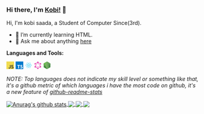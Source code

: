 ### Hi there, I'm [Kobi!](https://KobiSaada.github.io) 👋



Hi, I'm kobi saada, a Student of Computer Since(3rd).

- 🔭 I’m currently learning HTML.
- 💬 Ask me about anything [here](https://github.com/KobiSaada/KobiSaada/issues)

**Languages and Tools:**  

<code><img height="20" src="https://raw.githubusercontent.com/github/explore/80688e429a7d4ef2fca1e82350fe8e3517d3494d/topics/javascript/javascript.png"></code>
<code><img height="20" src="https://raw.githubusercontent.com/github/explore/80688e429a7d4ef2fca1e82350fe8e3517d3494d/topics/typescript/typescript.png"></code>
<code><img height="20" src="https://raw.githubusercontent.com/github/explore/80688e429a7d4ef2fca1e82350fe8e3517d3494d/topics/react/react.png"></code>
<code><img height="20" src="https://raw.githubusercontent.com/github/explore/5c058a388828bb5fde0bcafd4bc867b5bb3f26f3/topics/graphql/graphql.png"></code>
<code><img height="20" src="https://raw.githubusercontent.com/github/explore/80688e429a7d4ef2fca1e82350fe8e3517d3494d/topics/nodejs/nodejs.png"></code>    

*NOTE: Top languages does not indicate my skill level or something like that, it's a github metric of which languages i have the most code on github, it's a new feature of [github-readme-stats](https://github.com/KobiSaada/github-readme-stats)*


<a href="https://github.com/KobiSaada/github-readme-stats">
  <img align="center" src="https://github-readme-stats.KobiSaada.vercel.app/api?username=KobiSaada&show_icons=true&include_all_commits=true&theme=material-palenight" alt="Anurag's github stats" />
</a>
<a href="https://github.com/KobiSaada/github-readme-stats">
  <img align="center" src="https://github-readme-stats.KobiSaada.vercel.app/api/top-langs/?username=KobiSaada&layout=compact&theme=material-palenight" />
</a>

<a href="https://github.com/KobiSaada/github-readme-stats">

  <img align="center" src="https://github-readme-stats.KobiSaada.vercel.app/api/pin/?username=KobiSaada&repo=github-readme-stats&theme=material-palenight" />
</a>    
<a href="https://github.com/KobiSaada/KobiSaada.github.io">
  
  <img align="center" src="https://github-readme-stats.KobiSaada.vercel.app/api/pin/?username=KobiSaada&repo=KobiSaada.github.io&theme=material-palenight" />
</a>


